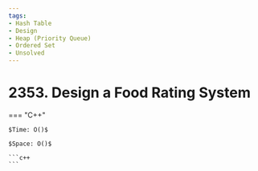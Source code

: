 ```yaml
---
tags:
- Hash Table
- Design
- Heap (Priority Queue)
- Ordered Set
- Unsolved
---
```



# 2353. Design a Food Rating System

=== "C++"

    $Time: O()$

    $Space: O()$

    ```c++
    ```